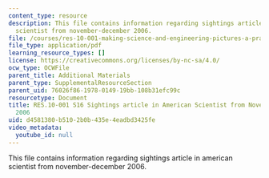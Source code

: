 ```yaml
---
content_type: resource
description: This file contains information regarding sightings article in american
  scientist from november-december 2006.
file: /courses/res-10-001-making-science-and-engineering-pictures-a-practical-guide-to-presenting-your-work-spring-2016/d4581380b5102b0b435e4eadbd3425fe_MITRES_10_001S16_NovDec06.pdf
file_type: application/pdf
learning_resource_types: []
license: https://creativecommons.org/licenses/by-nc-sa/4.0/
ocw_type: OCWFile
parent_title: Additional Materials
parent_type: SupplementalResourceSection
parent_uid: 76026f86-1978-0149-19bb-108b31efc99c
resourcetype: Document
title: RES.10-001 S16 Sightings article in American Scientist from November-December
  2006
uid: d4581380-b510-2b0b-435e-4eadbd3425fe
video_metadata:
  youtube_id: null
---
```

This file contains information regarding sightings article in american scientist from november-december 2006.